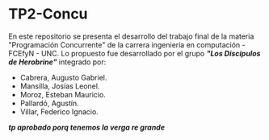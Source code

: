 # TP2-Concu

En este repositorio se presenta el desarrollo del trabajo final de la materia "Programación Concurrente" de la carrera ingeniería en computación - FCEfyN - UNC. Lo propuesto fue desarrollado por el grupo ***"Los Discipulos de Herobrine"*** integrado por:
- Cabrera, Augusto Gabriel.
- Mansilla, Josías Leonel.
- Moroz, Esteban Mauricio.
- Pallardó, Agustín.
- Villar, Federico Ignacio.

***tp aprobado porq tenemos la verga re grande***
